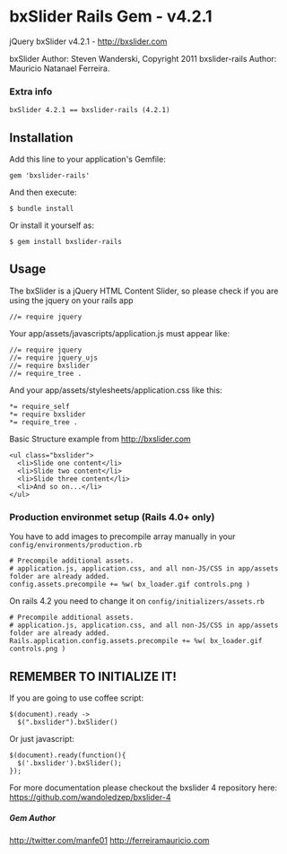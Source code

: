 # bxSlider Rails Gem - v4.2.1

jQuery bxSlider v4.2.1 - http://bxslider.com

bxSlider       Author: Steven Wanderski, Copyright 2011
bxslider-rails Author: Mauricio Natanael Ferreira.

### Extra info

	bxSlider 4.2.1 == bxslider-rails (4.2.1)
	
## Installation

Add this line to your application's Gemfile:

    gem 'bxslider-rails'

And then execute:

    $ bundle install

Or install it yourself as:

    $ gem install bxslider-rails

## Usage

The bxSlider is a jQuery HTML Content Slider, so please check if you are using the jquery on your rails app

    //= require jquery

Your app/assets/javascripts/application.js must appear like:

	//= require jquery
	//= require jquery_ujs
	//= require bxslider
	//= require_tree .

And your app/assets/stylesheets/application.css like this:

	*= require_self
	*= require bxslider
	*= require_tree .
    
    
Basic Structure example from http://bxslider.com

	<ul class="bxslider">
	  <li>Slide one content</li>
	  <li>Slide two content</li>
	  <li>Slide three content</li>
	  <li>And so on...</li>
	</ul>

### Production environmet setup (Rails 4.0+ only)

You have to add images to precompile array manually in your `config/environments/production.rb`

	# Precompile additional assets.
	# application.js, application.css, and all non-JS/CSS in app/assets folder are already added.
	config.assets.precompile += %w( bx_loader.gif controls.png )

On rails 4.2 you need to change it on `config/initializers/assets.rb`

	# Precompile additional assets.
	# application.js, application.css, and all non-JS/CSS in app/assets folder are already added.
	Rails.application.config.assets.precompile += %w( bx_loader.gif controls.png )

## REMEMBER TO INITIALIZE IT!

If you are going to use coffee script:

	$(document).ready ->
	  $(".bxslider").bxSlider()
	
Or just javascript:

	$(document).ready(function(){
	  $('.bxslider').bxSlider();
	});

For more documentation please checkout the bxslider 4 repository here:
  https://github.com/wandoledzep/bxslider-4

##### Gem Author

http://twitter.com/manfe01
http://ferreiramauricio.com

